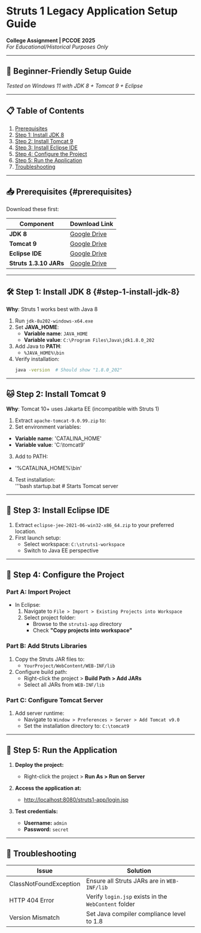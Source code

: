# Struts 1 Legacy Application Setup Guide  
**College Assignment | PCCOE 2025**  
*For Educational/Historical Purposes Only*  

---  

## 🌟 Beginner-Friendly Setup Guide  
*Tested on Windows 11 with JDK 8 + Tomcat 9 + Eclipse*  

---  

## 📋 Table of Contents
1. [Prerequisites](#prerequisites)
2. [Step 1: Install JDK 8](#step-1-install-jdk-8)
3. [Step 2: Install Tomcat 9](#step-2-install-tomcat-9)
4. [Step 3: Install Eclipse IDE](#step-3-install-eclipse-ide)
5. [Step 4: Configure the Project](#step-4-configure-the-project)
6. [Step 5: Run the Application](#step-5-run-the-application)
7. [Troubleshooting](#troubleshooting)

---  

## 📥 Prerequisites {#prerequisites}  
Download these first:  

| Component             | Download Link                                                                 |
|-----------------------|-------------------------------------------------------------------------------|
| **JDK 8**             | [Google Drive](https://drive.google.com/drive/folders/1fIcgUiABRLEQqD0TuksWWXvhzATB2bNG?usp=sharing) |
| **Tomcat 9**          | [Google Drive](https://drive.google.com/drive/folders/1TkM2OrSfyg0IDYiCp4jmrwVd6Z_seJ35?usp=sharing) |
| **Eclipse IDE**       | [Google Drive](https://drive.google.com/drive/folders/1mkbcdwyxIFye7agYczZ80qD10ErN_axZ?usp=sharing) |
| **Struts 1.3.10 JARs** | [Google Drive](https://drive.google.com/drive/folders/1zj3ssoR-xxJ7MhjzFhE-NFbCDbOAm2qZ?usp=sharing)       |

---  

## 🛠️ Step 1: Install JDK 8 {#step-1-install-jdk-8}
**Why**: Struts 1 works best with Java 8  

1. Run `jdk-8u202-windows-x64.exe`  
2. Set **JAVA_HOME**:  
   - **Variable name**: `JAVA_HOME`  
   - **Variable value**: `C:\Program Files\Java\jdk1.8.0_202`
3. Add Java to **PATH**:  
   - `%JAVA_HOME%\bin`
4. Verify installation:  
   ```bash
   java -version  # Should show "1.8.0_202"

---

## 🐱 Step 2: Install Tomcat 9  
**Why**: Tomcat 10+ uses Jakarta EE (incompatible with Struts 1)

1. Extract `apache-tomcat-9.0.99.zip` to:  
2. Set environment variables:  
- **Variable name**: 'CATALINA_HOME'  
- **Variable value**: 'C:\tomcat9'
3. Add to PATH:  
- '%CATALINA_HOME%\bin'
4. Test installation:  
'''bash
startup.bat  # Starts Tomcat server

---

## 🌌 Step 3: Install Eclipse IDE
1. Extract `eclipse-jee-2021-06-win32-x86_64.zip` to your preferred location.  
2. First launch setup:  
   - Select workspace: `C:\struts1-workspace`  
   - Switch to Java EE perspective 

---

## 📂 Step 4: Configure the Project  

### Part A: Import Project  
- In Eclipse:  
  1. Navigate to `File > Import > Existing Projects into Workspace`  
  2. Select project folder:  
     - Browse to the `struts1-app` directory  
     - Check **"Copy projects into workspace"**

### Part B: Add Struts Libraries  
1. Copy the Struts JAR files to:  
   - `YourProject/WebContent/WEB-INF/lib`  
2. Configure build path:  
   - Right-click the project > **Build Path > Add JARs**  
   - Select all JARs from `WEB-INF/lib`

### Part C: Configure Tomcat Server  
1. Add server runtime:  
   - Navigate to `Window > Preferences > Server > Add Tomcat v9.0`  
   - Set the installation directory to: `C:\tomcat9`  

---

## 🚀 Step 5: Run the Application  

1. **Deploy the project:**  
   - Right-click the project > **Run As > Run on Server**

2. **Access the application at:**  
   - [http://localhost:8080/struts1-app/login.jsp](http://localhost:8080/struts1-app/login.jsp)

3. **Test credentials:**  
   - **Username:** `admin`  
   - **Password:** `secret`

---

## 🔧 Troubleshooting

| Issue                  | Solution                                             |
|------------------------|------------------------------------------------------|
| ClassNotFoundException | Ensure all Struts JARs are in `WEB-INF/lib`          |
| HTTP 404 Error         | Verify `login.jsp` exists in the `WebContent` folder |
| Version Mismatch       | Set Java compiler compliance level to 1.8            |
